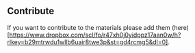
## Contribute

If you want to contribute to the materials please add them (here)[https://www.dropbox.com/scl/fo/r47xh0j0yidppz17aan0w/h?rlkey=b29mtrwdu1wllb6uair8twe3p&st=gd4rcmg5&dl=0].
